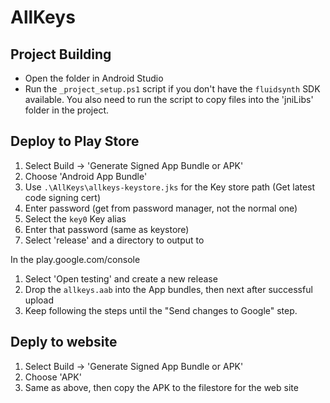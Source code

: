 # AllKeys

## Project Building

- Open the folder in Android Studio
- Run the `_project_setup.ps1` script if you don't have the `fluidsynth` SDK available.
  You also need to run the script to copy files into the 'jniLibs' folder in the project.


## Deploy to Play Store

1. Select Build -> 'Generate Signed App Bundle or APK'
1. Choose 'Android App Bundle'
1. Use `.\AllKeys\allkeys-keystore.jks` for the Key store path (Get latest code signing cert)
1. Enter password (get from password manager, not the normal one)
1. Select the `key0` Key alias
1. Enter that password (same as keystore)
1. Select 'release' and a directory to output to

In the play.google.com/console

1. Select 'Open testing' and create a new release
1. Drop the `allkeys.aab` into the App bundles, then next after successful upload
1. Keep following the steps until the "Send changes to Google" step.

## Deply to website

1. Select Build -> 'Generate Signed App Bundle or APK'
1. Choose 'APK'
1. Same as above, then copy the APK to the filestore for the web site
